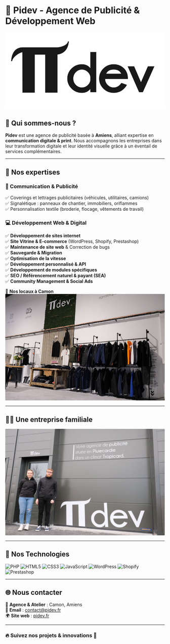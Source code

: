 # 🏢 Pidev - Agence de Publicité & Développement Web

![Pidev Logo](assets/logo-pidev.png)

## 🚀 Qui sommes-nous ?

**Pidev** est une agence de publicité basée à **Amiens**, alliant expertise en **communication digitale & print**. 
Nous accompagnons les entreprises dans leur transformation digitale et leur identité visuelle grâce à un éventail de services complémentaires.

---

## 🔹 Nos expertises

### 🎨 Communication & Publicité
✅ Coverings et lettrages publicitaires (véhicules, utilitaires, camions)  
✅ Signalétique : panneaux de chantier, immobiliers, oriflammes  
✅ Personnalisation textile (broderie, flocage, vêtements de travail)  

### 💻 Développement Web & Digital
✅ **Développement de sites internet**  
✅ **Site Vitrine & E-commerce** (WordPress, Shopify, Prestashop)  
✅ **Maintenance de site web** & Correction de bugs  
✅ **Sauvegarde & Migration**  
✅ **Optimisation de la vitesse**  
✅ **Développement personnalisé & API**  
✅ **Développement de modules spécifiques**  
✅ **SEO / Référencement naturel & payant (SEA)**  
✅ **Community Management & Social Ads**  

📍 **Nos locaux à Camon**
![Nos Locaux](assets/locaux-pidev.jpg)

---

## 👨‍💼 Une entreprise familiale

![Pierre et Juliette](assets/famille-pidev.jpg)

---

## 📌 Nos Technologies

![PHP](https://img.shields.io/badge/PHP-777BB4?style=for-the-badge&logo=php&logoColor=white)
![HTML5](https://img.shields.io/badge/HTML5-E34F26?style=for-the-badge&logo=html5&logoColor=white)
![CSS3](https://img.shields.io/badge/CSS3-1572B6?style=for-the-badge&logo=css3&logoColor=white)
![JavaScript](https://img.shields.io/badge/JavaScript-F7DF1E?style=for-the-badge&logo=javascript&logoColor=black)
![WordPress](https://img.shields.io/badge/WordPress-21759B?style=for-the-badge&logo=wordpress&logoColor=white)
![Shopify](https://img.shields.io/badge/Shopify-7AB55C?style=for-the-badge&logo=shopify&logoColor=white)
![Prestashop](https://img.shields.io/badge/PrestaShop-DF0067?style=for-the-badge&logo=prestashop&logoColor=white)

---

## 🌐 Nous contacter

📍 **Agence & Atelier** : Camon, Amiens  
📧 **Email** : contact@pidev.fr  
🌍 **Site web** : [pidev.fr](https://pidev.fr)  

---

### 🔥 Suivez nos projets & innovations 🚀
